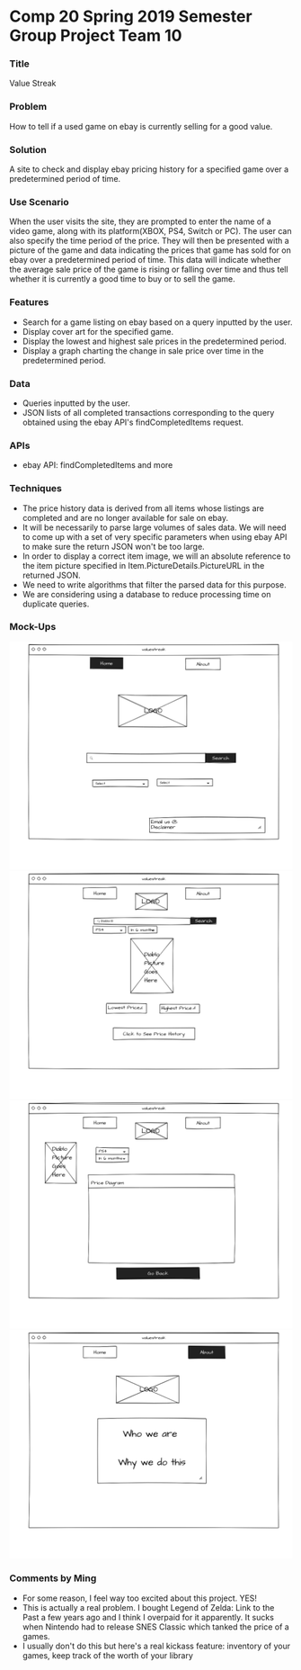 # Comp 20 Spring 2019 Semester Group Project Team 10

### Title

Value Streak

### Problem

How to tell if a used game on ebay is currently selling for a good value.

### Solution

A site to check and display ebay pricing history for a specified game over a predetermined period of time.

### Use Scenario

When the user visits the site, they are prompted to enter the name of a video game, along with its platform(XBOX, PS4, Switch or PC). The user can also specify the time period of the price.
They will then be presented with a picture of the game and data indicating the prices that game has sold for on ebay over a predetermined period of time. This data will indicate whether the average sale price of the game is rising or falling over time and thus tell whether it is currently a good time to buy or to sell the game.

### Features
- Search for a game listing on ebay based on a query inputted by the user.
- Display cover art for the specified game.
- Display the lowest and highest sale prices in the predetermined period.
- Display a graph charting the change in sale price over time in the predetermined period.

### Data
- Queries inputted by the user.
- JSON lists of all completed transactions corresponding to the query obtained using the ebay API's findCompletedItems request.

### APIs
- ebay API: findCompletedItems and more

### Techniques
- The price history data is derived from all items whose listings are completed and are no longer available for sale on ebay.
- It will be necessarily to parse large volumes of sales data. We will need to come up with a set of very specific parameters when using ebay API to make sure the return JSON won't be too large.
- In order to display a correct item image, we will an absolute reference to the item picture specified in Item.PictureDetails.PictureURL in the returned JSON.
- We need to write algorithms that filter the parsed data for this purpose.
- We are considering using a database to reduce processing time on duplicate queries.

### Mock-Ups
![Landing page](/wireframe/Landing_Page.png "Landing Page")
![Search results](/wireframe/Search_Result.png "search results")
![Price History](/wireframe/Search_Result_-_History_Diagram.png "Price History")
![About page](/wireframe/About_new.png "about")

### Comments by Ming
* For some reason, I feel way too excited about this project. YES!
* This is actually a real problem. I bought Legend of Zelda: Link to the Past a few years ago and I think I overpaid for it apparently.  It sucks when Nintendo had to release SNES Classic which tanked the price of a games.
* I usually don't do this but here's a real kickass feature: inventory of your games, keep track of the worth of your library
